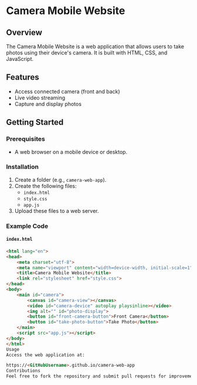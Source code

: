 # Camera Mobile Website

## Overview
The Camera Mobile Website is a web application that allows users to take photos using their device's camera. It is built with HTML, CSS, and JavaScript.

## Features
- Access connected camera (front and back)
- Live video streaming
- Capture and display photos

## Getting Started

### Prerequisites
- A web browser on a mobile device or desktop.

### Installation
1. Create a folder (e.g., `camera-web-app`).
2. Create the following files:
   - `index.html`
   - `style.css`
   - `app.js`
3. Upload these files to a web server.

### Example Code
#### `index.html`
```html
<html lang="en">
<head>
    <meta charset="utf-8">
    <meta name="viewport" content="width=device-width, initial-scale=1">
    <title>Camera Mobile Website</title>
    <link rel="stylesheet" href="style.css"> 
</head>
<body>
    <main id="camera">
        <canvas id="camera-view"></canvas>
        <video id="camera-device" autoplay playsinline></video>
        <img alt="" id="photo-display">
        <button id="front-camera-button">Front Camera</button>
        <button id="take-photo-button">Take Photo</button>
    </main>
    <script src="app.js"></script> 
</body>
</html>
Usage
Access the web application at:

https://<GitHubUsername>.github.io/camera-web-app
Contributions
Feel free to fork the repository and submit pull requests for improvements.

